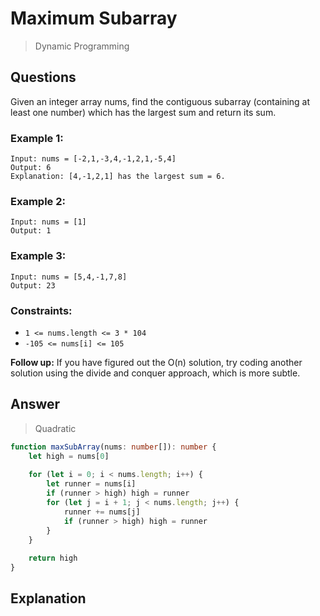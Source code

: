 # Maximum Subarray
> Dynamic Programming

## Questions
Given an integer array nums, find the contiguous subarray (containing at least one number) which has the largest sum and return its sum.

### Example 1:
```
Input: nums = [-2,1,-3,4,-1,2,1,-5,4]
Output: 6
Explanation: [4,-1,2,1] has the largest sum = 6.
```

### Example 2:
```
Input: nums = [1]
Output: 1
```

### Example 3:
```
Input: nums = [5,4,-1,7,8]
Output: 23
```

### Constraints:
- ```1 <= nums.length <= 3 * 104```
- ```-105 <= nums[i] <= 105```

__Follow up:__ If you have figured out the O(n) solution, try coding another solution using the divide and conquer approach, which is more subtle.

## Answer
> Quadratic
```typescript
function maxSubArray(nums: number[]): number {
    let high = nums[0]
    
    for (let i = 0; i < nums.length; i++) {
        let runner = nums[i]
        if (runner > high) high = runner
        for (let j = i + 1; j < nums.length; j++) {
            runner += nums[j]
            if (runner > high) high = runner
        }
    }
    
    return high
}
```

## Explanation
